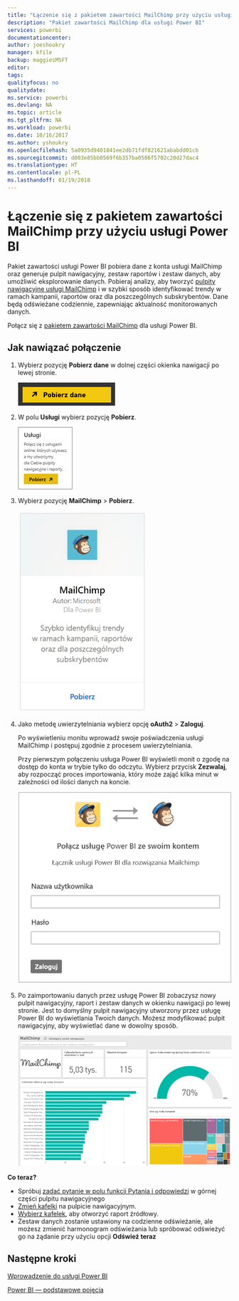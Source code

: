 ```yaml
---
title: "Łączenie się z pakietem zawartości MailChimp przy użyciu usługi Power BI"
description: "Pakiet zawartości MailChimp dla usługi Power BI"
services: powerbi
documentationcenter: 
author: joeshoukry
manager: kfile
backup: maggiesMSFT
editor: 
tags: 
qualityfocus: no
qualitydate: 
ms.service: powerbi
ms.devlang: NA
ms.topic: article
ms.tgt_pltfrm: NA
ms.workload: powerbi
ms.date: 10/16/2017
ms.author: yshoukry
ms.openlocfilehash: 5a0935d9401841ee2db71fdf821621ababdd01cb
ms.sourcegitcommit: d803e85bb0569f6b357ba0586f5702c20d27dac4
ms.translationtype: HT
ms.contentlocale: pl-PL
ms.lasthandoff: 01/19/2018
---
```

# <a name="connect-to-mailchimp-with-power-bi"></a>Łączenie się z pakietem zawartości MailChimp przy użyciu usługi Power BI
Pakiet zawartości usługi Power BI pobiera dane z konta usługi MailChimp oraz generuje pulpit nawigacyjny, zestaw raportów i zestaw danych, aby umożliwić eksplorowanie danych. Pobieraj analizy, aby tworzyć [pulpity nawigacyjne usługi MailChimp](https://powerbi.microsoft.com/integrations/mailchimp) i w szybki sposób identyfikować trendy w ramach kampanii, raportów oraz dla poszczególnych subskrybentów. Dane będą odświeżane codziennie, zapewniając aktualność monitorowanych danych.

Połącz się z [pakietem zawartości MailChimp](https://app.powerbi.com/getdata/services/mailchimp) dla usługi Power BI.

## <a name="how-to-connect"></a>Jak nawiązać połączenie
1. Wybierz pozycję **Pobierz dane** w dolnej części okienka nawigacji po lewej stronie.
   
    ![](media/service-connect-to-mailchimp/pbi_getdata.png)
2. W polu **Usługi** wybierz pozycję **Pobierz**.
   
   ![](media/service-connect-to-mailchimp/pbi_getservices.png)
3. Wybierz pozycję **MailChimp** \> **Pobierz**.
   
   ![](media/service-connect-to-mailchimp/mailchimp.png)
4. Jako metodę uwierzytelniania wybierz opcję **oAuth2** \> **Zaloguj**.
   
    Po wyświetleniu monitu wprowadź swoje poświadczenia usługi MailChimp i postępuj zgodnie z procesem uwierzytelniania.
   
    Przy pierwszym połączeniu usługa Power BI wyświetli monit o zgodę na dostęp do konta w trybie tylko do odczytu. Wybierz przycisk **Zezwalaj**, aby rozpocząć proces importowania, który może zająć kilka minut w zależności od ilości danych na koncie.
   
    ![](media/service-connect-to-mailchimp/allow.png)
5. Po zaimportowaniu danych przez usługę Power BI zobaczysz nowy pulpit nawigacyjny, raport i zestaw danych w okienku nawigacji po lewej stronie. Jest to domyślny pulpit nawigacyjny utworzony przez usługę Power BI do wyświetlania Twoich danych. Możesz modyfikować pulpit nawigacyjny, aby wyświetlać dane w dowolny sposób.
   
   ![](media/service-connect-to-mailchimp/pbi_mailchimpnewdash.png)

**Co teraz?**

* Spróbuj [zadać pytanie w polu funkcji Pytania i odpowiedzi](power-bi-q-and-a.md) w górnej części pulpitu nawigacyjnego
* [Zmień kafelki](service-dashboard-edit-tile.md) na pulpicie nawigacyjnym.
* [Wybierz kafelek](service-dashboard-tiles.md), aby otworzyć raport źródłowy.
* Zestaw danych zostanie ustawiony na codzienne odświeżanie, ale możesz zmienić harmonogram odświeżania lub spróbować odświeżyć go na żądanie przy użyciu opcji **Odśwież teraz**

## <a name="next-steps"></a>Następne kroki
[Wprowadzenie do usługi Power BI](service-get-started.md)

[Power BI — podstawowe pojęcia](service-basic-concepts.md)


